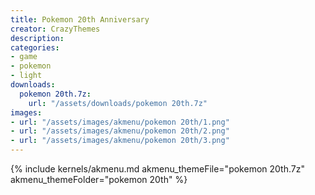 ```yaml
---
title: Pokemon 20th Anniversary
creator: CrazyThemes
description: 
categories:
- game
- pokemon
- light
downloads:
  pokemon 20th.7z:
    url: "/assets/downloads/pokemon 20th.7z"
images:
- url: "/assets/images/akmenu/pokemon 20th/1.png"
- url: "/assets/images/akmenu/pokemon 20th/2.png"
- url: "/assets/images/akmenu/pokemon 20th/3.png"
---
```


{% include kernels/akmenu.md akmenu_themeFile="pokemon 20th.7z" akmenu_themeFolder="pokemon 20th" %}
